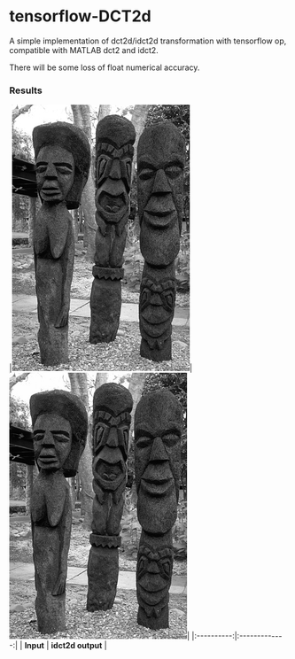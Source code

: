 # tensorflow-DCT2d

A simple implementation of dct2d/idct2d transformation with tensorflow op, compatible with MATLAB dct2 and idct2.

There will be some loss of float numerical accuracy.


### Results ###

|<span align="left"><img src="test001.png" alt="" /></span>|
<span align="right"><img src="1.png" alt=""/></span>|
|:----------:|:-------------:|
|  **Input**  | **idct2d output** |
